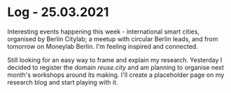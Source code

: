 # Log - 25.03.2021

Interesting events happening this week - international smart cities, organised by Berlin Citylab; a meetup with circular Berlin leads, and from tomorrow on Moneylab Berlin. I'm feeling inspired and connected.

Still looking for an easy way to frame and explain my research. Yesterday I decided to register the domain _reuse.city_ and am planning to organise next month's workshops around its making. I'll create a placeholder page on my research blog and start playing with it.
